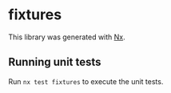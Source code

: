 # fixtures

This library was generated with [Nx](https://nx.dev).

## Running unit tests

Run `nx test fixtures` to execute the unit tests.
